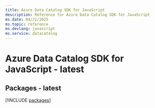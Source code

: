 ```yaml
---
title: Azure Data Catalog SDK for JavaScript
description: Reference for Azure Data Catalog SDK for JavaScript
ms.date: 04/21/2025
ms.topic: reference
ms.devlang: javascript
ms.service: datacatalog
---
```

# Azure Data Catalog SDK for JavaScript - latest
## Packages - latest
[!INCLUDE [packages](data-catalog-index.md)]
